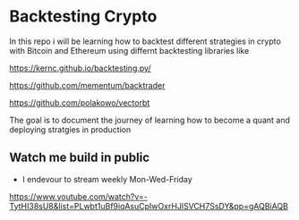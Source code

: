 # Backtesting Crypto

In this repo i will be learning how to backtest different strategies in crypto with Bitcoin and Ethereum using differnt backtesting libraries like

https://kernc.github.io/backtesting.py/

https://github.com/mementum/backtrader

https://github.com/polakowo/vectorbt

The goal is to document the journey of learning how to become a quant and deploying stratgies in production

## Watch me build in public

- I endevour to stream weekly Mon-Wed-Friday

https://www.youtube.com/watch?v=-TytHI38sU8&list=PLwbt1uBf9iqAsuCpIwOxrHJlSVCH7SsDY&pp=gAQBiAQB
